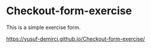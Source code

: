 # Checkout-form-exercise

This is a simple exercise form.

[](https://yusuf-demirci.github.io/Checkout-form-exercise/)https://yusuf-demirci.github.io/Checkout-form-exercise/
